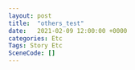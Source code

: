 ```yaml
---
layout: post
title:  "others_test"
date:   2021-02-09 12:00:00 +0000
categories: Etc
Tags: Story Etc
SceneCode: []
---
```

